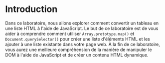 # Introduction

Dans ce laboratoire, nous allons explorer comment convertir un tableau en une liste HTML à l'aide de JavaScript. Le but de ce laboratoire est de vous aider à comprendre comment utiliser `Array.prototype.map()` et `Document.querySelector()` pour créer une liste d'éléments HTML et les ajouter à une liste existante dans votre page web. À la fin de ce laboratoire, vous aurez une meilleure compréhension de la manière de manipuler le DOM à l'aide de JavaScript et de créer un contenu HTML dynamique.
